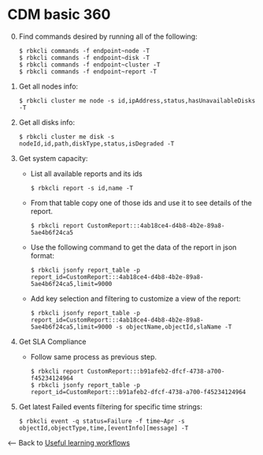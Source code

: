 
# CDM basic 360

0. Find commands desired by running all of the following: 
	```
	$ rbkcli commands -f endpoint~node -T
	$ rbkcli commands -f endpoint~disk -T
	$ rbkcli commands -f endpoint~cluster -T
	$ rbkcli commands -f endpoint~report -T
	```

1. Get all nodes info:
	```
	$ rbkcli cluster me node -s id,ipAddress,status,hasUnavailableDisks -T
	```

2. Get all disks info:
	```
	$ rbkcli cluster me disk -s nodeId,id,path,diskType,status,isDegraded -T
	```

3. Get system capacity:
    - List all available reports and its ids
        ```
        $ rbkcli report -s id,name -T
        ```
    - From that table copy one of those ids and use it to see details of the report.
        ``` 
        $ rbkcli report CustomReport:::4ab18ce4-d4b8-4b2e-89a8-5ae4b6f24ca5
        ```
    - Use the following command to get the data of the report in json format:
        ```
        $ rbkcli jsonfy report_table -p report_id=CustomReport:::4ab18ce4-d4b8-4b2e-89a8-5ae4b6f24ca5,limit=9000
        ```
    - Add key selection and filtering to customize a view of the report:
        ```
        $ rbkcli jsonfy report_table -p report_id=CustomReport:::4ab18ce4-d4b8-4b2e-89a8-5ae4b6f24ca5,limit=9000 -s objectName,objectId,slaName -T
        ```

4. Get SLA Compliance
    - Follow same process as previous step.
        ```
        $ rbkcli report CustomReport:::b91afeb2-dfcf-4738-a700-f45234124964
        $ rbkcli jsonfy report_table -p report_id=CustomReport:::b91afeb2-dfcf-4738-a700-f45234124964
        ```

5. Get latest Failed events filtering for specific time strings:
	```
	$ rbkcli event -q status=Failure -f time~Apr -s objectId,objectType,time,[eventInfo][message] -T

	```


<-- Back to [Useful learning workflows](labs.md)
